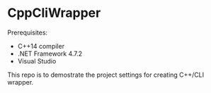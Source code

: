 # CppCliWrapper

Prerequisites:
- C++14 compiler
- .NET Framework 4.7.2
- Visual Studio

This repo is to demostrate the project settings for creating C++/CLI wrapper.
